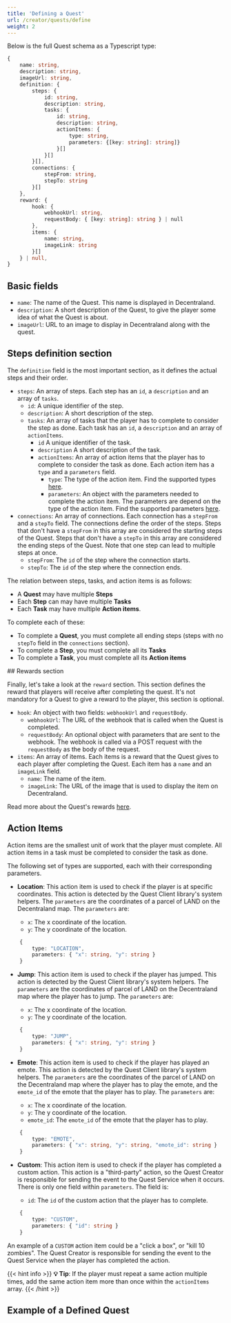 ```yaml
---
title: 'Defining a Quest'
url: /creator/quests/define
weight: 2
---
```


Below is the full Quest schema as a Typescript type:

```typescript
{
    name: string,
    description: string,
    imageUrl: string,
    definition: {
        steps: {
            id: string,
            description: string,
            tasks: {
                id: string,
                description: string,
                actionItems: {
                    type: string,
                    parameters: {[key: string]: string]}
                }[]
            }[]
        }[],
        connections: {
            stepFrom: string,
            stepTo: string
        }[]
    },
    reward: {
        hook: {
            webhookUrl: string,
            requestBody: { [key: string]: string } | null
        },
        items: {
            name: string,
            imageLink: string
        }[]
    } | null,
}
```

## Basic fields

- `name`: The name of the Quest. This name is displayed in Decentraland.
- `description`: A short description of the Quest, to give the player some idea of what the Quest is about.
- `imageUrl`: URL to an image to display in Decentraland along with the quest.

## Steps definition section

The `definition` field is the most important section, as it defines the actual steps and their order.

- `steps`: An array of steps. Each step has an `id`, a `description` and an array of `tasks`.
  - `id`: A unique identifier of the step.
  - `description`: A short description of the step.
  - `tasks`: An array of tasks that the player has to complete to consider the step as done. Each task has an `id`, a `description` and an array of `actionItems`.
    - `id` A unique identifier of the task.
    - `description` A short description of the task.
    - `actionItems`: An array of action items that the player has to complete to consider the task as done. Each action item has a `type` and a `parameters` field.
      - `type`: The type of the action item. Find the supported types [here](#action-items).
      - `parameters`: An object with the parameters needed to complete the action item. The parameters are depend on the type of the action item. Find the supported parameters [here](#action-items).
- `connections`: An array of connections. Each connection has a `stepFrom` and a `stepTo` field. The connections define the order of the steps. Steps that don't have a `stepFrom` in this array are considered the starting steps of the Quest. Steps that don't have a `stepTo` in this array are considered the ending steps of the Quest. Note that one step can lead to multiple steps at once.
  - `stepFrom`: The `id` of the step where the connection starts.
  - `stepTo`: The `id` of the step where the connection ends.

The relation between steps, tasks, and action items is as follows:

- A **Quest** may have multiple **Steps**
- Each **Step** can may have multiple **Tasks**
- Each **Task** may have multiple **Action items**.

To complete each of these:

- To complete a **Quest**, you must complete all ending steps (steps with no `stepTo` field in the `connections` section).
- To complete a **Step**, you must complete all its **Tasks**
- To complete a **Task**, you must complete all its **Action items**

## Rewards section

Finally, let's take a look at the `reward` section. This section defines the reward that players will receive after completing the quest. It's not mandatory for a Quest to give a reward to the player, this section is optional.

- `hook`: An object with two fields: `webhookUrl` and `requestBody`.
  - `webhookUrl`: The URL of the webhook that is called when the Quest is completed.
  - `requestBody`: An optional object with parameters that are sent to the webhook. The webhook is called via a POST request with the `requestBody` as the body of the request.
- `items`: An array of items. Each items is a reward that the Quest gives to each player after completing the Quest. Each item has a `name` and an `imageLink` field.
  - `name`: The name of the item.
  - `imageLink`: The URL of the image that is used to display the item on Decentraland.

Read more about the Quest's rewards [here](/creator/quests/rewards).

## Action Items

Action items are the smallest unit of work that the player must complete. All action items in a task must be completed to consider the task as done.

The following set of types are supported, each with their corresponding parameters.

- **Location**: This action item is used to check if the player is at specific coordinates. This action is detected by the Quest Client library's system helpers. The `parameters` are the coordinates of a parcel of LAND on the Decentraland map. The `parameters` are:

  - `x`: The x coordinate of the location.
  - `y`: The y coordinate of the location.

```typescript
    {
        type: "LOCATION",
        parameters: { "x": string, "y": string }
    }
```

- **Jump**: This action item is used to check if the player has jumped. This action is detected by the Quest Client library's system helpers. The `parameters` are the coordinates of parcel of LAND on the Decentraland map where the player has to jump. The `parameters` are:

  - `x`: The x coordinate of the location.
  - `y`: The y coordinate of the location.

```typescript
    {
        type: "JUMP",
        parameters: { "x": string, "y": string }
    }
```

- **Emote**: This action item is used to check if the player has played an emote. This action is detected by the Quest Client library's system helpers. The `parameters` are the coordinates of the parcel of LAND on the Decentraland map where the player has to play the emote, and the `emote_id` of the emote that the player has to play. The `parameters` are:

  - `x`: The x coordinate of the location.
  - `y`: The y coordinate of the location.
  - `emote_id`: The `emote_id` of the emote that the player has to play.

```typescript
    {
        type: "EMOTE",
        parameters: { "x": string, "y": string, "emote_id": string }
    }
```

- **Custom**: This action item is used to check if the player has completed a custom action. This action is a "third-party" action, so the Quest Creator is responsible for sending the event to the Quest Service when it occurs. There is only one field within `parameters`. The field is:

  - `id`: The `id` of the custom action that the player has to complete.

```typescript
    {
        type: "CUSTOM",
        parameters: { "id": string }
    }
```

An example of a `CUSTOM` action item could be a "click a box", or "kill 10 zombies". The Quest Creator is responsible for sending the event to the Quest Service when the player has completed the action.

{{< hint info >}}
**💡 Tip**: If the player must repeat a same action multiple times, add the same action item more than once within the `actionItems` array.
{{< /hint >}}

## Example of a Defined Quest

```typescript

```
